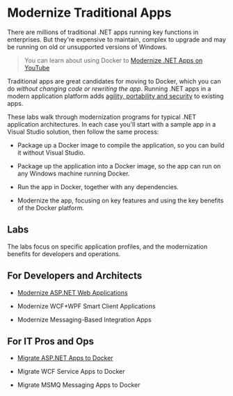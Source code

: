 # Modernize Traditional Apps

There are millions of traditional .NET apps running key functions in enterprises. But they're expensive to maintain, complex to upgrade and may be running on old or unsupported versions of Windows.

> You can learn about using Docker to [Modernize .NET Apps on YouTube](https://www.youtube.com/playlist?list=PLkA60AVN3hh88hW4dJXMFIGmTQ4iDBVBp)

Traditional apps are great candidates for moving to Docker, which you can do _without changing code or rewriting the app_. Running .NET apps in a modern application platform adds [agility, portability and security](https://www.docker.com/sites/default/files/DC_SB_Microsoft.pdf) to existing apps.

These labs walk through modernization programs for typical .NET application architectures. In each case you'll start with a sample app in a Visual Studio solution, then follow the same process:

- Package up a Docker image to compile the application, so you can build it without Visual Studio.

- Package up the application into a Docker image, so the app can run on any Windows machine running Docker.

- Run the app in Docker, together with any dependencies.

- Modernize the app, focusing on key features and using the key benefits of the Docker platform.

## Labs

The labs focus on specific application profiles, and the modernization benefits for developers and operations.

## For Developers and Architects

- [Modernize ASP.NET Web Applications](modernize-aspnet/README.md)

- Modernize WCF+WPF Smart Client Applications

- Modernize Messaging-Based Integration Apps

## For IT Pros and Ops

- [Migrate ASP.NET Apps to Docker](modernize-aspnet-ops/README.md)

- Migrate WCF Service Apps to Docker

- Migrate MSMQ Messaging Apps to Docker
